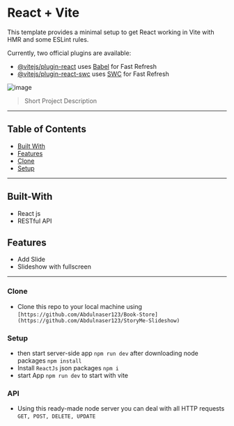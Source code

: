 # React + Vite

This template provides a minimal setup to get React working in Vite with HMR and some ESLint rules.

Currently, two official plugins are available:

- [@vitejs/plugin-react](https://github.com/vitejs/vite-plugin-react/blob/main/packages/plugin-react/README.md) uses [Babel](https://babeljs.io/) for Fast Refresh
- [@vitejs/plugin-react-swc](https://github.com/vitejs/vite-plugin-react-swc) uses [SWC](https://swc.rs/) for Fast Refresh



![image](https://github.com/Abdulnaser123/StoryMe-Slideshow/assets/108693961/58a2f118-549a-4fab-9aa6-7b161392ca3b)

> Short Project Description


---

## Table of Contents
- [Built With](#built-with)
- [Features](#features)
- [Clone](#clone)
- [Setup](#setup)

---

## Built-With

- React js
- RESTful API

## Features

- Add Slide
- Slideshow with fullscreen

---


### Clone

- Clone this repo to your local machine using `[https://github.com/Abdulnaser123/Book-Store](https://github.com/Abdulnaser123/StoryMe-Slideshow)`


### Setup

- then start server-side app `npm run dev` after downloading node packages `npm install`
- Install ``ReactJs`` json packages `npm i`
- start App `npm run dev` to start with vite


### API
- Using this ready-made node server you can deal with all HTTP requests `GET, POST, DELETE, UPDATE`



